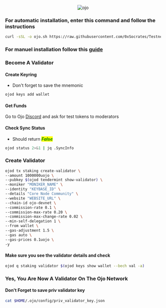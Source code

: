 <div align="center">

![ojo](https://github.com/Core-Node-Team/Gitbook/assets/108215275/22d4b0aa-b9a6-4c87-9ed6-5278c0f7a13f)


</div>


### For automatic installation, enter this command and follow the instructions
```bash
curl -sSL -o ojo.sh https://raw.githubusercontent.com/0xSocrates/Testnet-Rehberler/main/Ojo/ojo.sh && chmod +x ojo.sh && bash ./ojo.sh
```
### For manuel installation follow this [guide](manuel-install.md)

### Become A Validator

#### Create Keyring

* Don't forget to save the mnemonic

```bash
ojod keys add wallet
```

#### Get Funds

Go to Ojo [Discord](https://discord.gg/cascadia) and ask for test tokens to moderators

#### Check Sync Status

* Should return _<mark style="color:green;">**False**</mark>_

```bash
ojod status 2>&1 | jq .SyncInfo
```
### Create Validator

```bash
ojod tx staking create-validator \
--amount 1000000uojo \
--pubkey $(ojod tendermint show-validator) \
--moniker "MONIKER_NAME" \
--identity "KEYBASE_ID" \
--details "Core Node Community" \
--website "WEBSITE_URL" \
--chain-id ojo-devnet \
--commission-rate 0.1 \
--commission-max-rate 0.20 \
--commission-max-change-rate 0.02 \
--min-self-delegation 1 \
--from wallet \
--gas-adjustment 1.5 \
--gas auto \
--gas-prices 0.1uojo \
-y
```

#### Make sure you see the validator details and check

```bash
ojod q staking validator $(ojod keys show wallet --bech val -a)
```

### Yes, You Are Now A Validator On The Ojo Network

#### Don't Forget to save priv validator key

```bash
cat $HOME/.ojo/config/priv_validator_key.json
```


